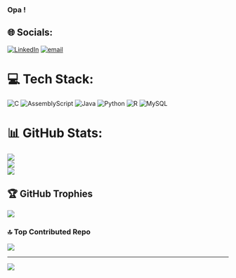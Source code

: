 ### Opa !

## 🌐 Socials:
[![LinkedIn](https://img.shields.io/badge/LinkedIn-%230077B5.svg?logo=linkedin&logoColor=white)](https://linkedin.com/in/https://www.linkedin.com/in/gian-lucca-campanha-ribeiro-966961303/) [![email](https://img.shields.io/badge/Email-D14836?logo=gmail&logoColor=white)](mailto:gianlucca_campanha@outlook.com) 

# 💻 Tech Stack:
![C](https://img.shields.io/badge/c-%2300599C.svg?style=for-the-badge&logo=c&logoColor=white) ![AssemblyScript](https://img.shields.io/badge/assembly%20script-%23000000.svg?style=for-the-badge&logo=assemblyscript&logoColor=white) ![Java](https://img.shields.io/badge/java-%23ED8B00.svg?style=for-the-badge&logo=openjdk&logoColor=white) ![Python](https://img.shields.io/badge/python-3670A0?style=for-the-badge&logo=python&logoColor=ffdd54) ![R](https://img.shields.io/badge/r-%23276DC3.svg?style=for-the-badge&logo=r&logoColor=white) ![MySQL](https://img.shields.io/badge/mysql-4479A1.svg?style=for-the-badge&logo=mysql&logoColor=white)
# 📊 GitHub Stats:
![](https://github-readme-stats.vercel.app/api?username=luccagian&theme=apprentice&hide_border=true&include_all_commits=true&count_private=false)<br/>
![](https://nirzak-streak-stats.vercel.app/?user=luccagian&theme=apprentice&hide_border=true)<br/>
![](https://github-readme-stats.vercel.app/api/top-langs/?username=luccagian&theme=apprentice&hide_border=true&include_all_commits=true&count_private=false&layout=compact)

## 🏆 GitHub Trophies
![](https://github-profile-trophy.vercel.app/?username=luccagian&theme=transparent&no-frame=false&no-bg=true&margin-w=4)

### 🔝 Top Contributed Repo
![](https://github-contributor-stats.vercel.app/api?username=luccagian&limit=5&theme=dark&combine_all_yearly_contributions=true)

---
[![](https://visitcount.itsvg.in/api?id=luccagian&icon=0&color=0)](https://visitcount.itsvg.in)
